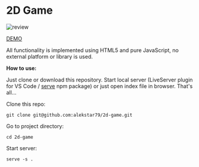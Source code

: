 # 2D Game

![review](review.gif "2D Game")

[DEMO](https://alekstar79.github.io/2d-game)

All functionality is implemented using HTML5 and pure JavaScript, no external platform or library is used.

**How to use:**

Just clone or download this repository. Start local server
(LiveServer plugin for VS Code / [serve](https://github.com/vercel/serve) npm package)
or just open index file in browser. That's all...

Clone this repo:
```shell
git clone git@github.com:alekstar79/2d-game.git
```
Go to project directory:
```shell
cd 2d-game
```
Start server:
```shell
serve -s .
```
